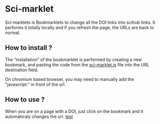 # Sci-marklet
Sci-marklets is Bookmarklets to change all the DOI links into scihub links. It performs it totally locally and if you refresh the page, the URLs are back to normal.

## How to install ?
The “installation” of the bookmarklet is performed by creating a new bookmark, and pasting the code from the [sci-marklet.js](sci-marklet.js) file into the URL destination field.

On chromium based browser, you may need to manually add the "javascript:" in front of the url.

## How to use ?
When you are on a page with a DOI, just click on the bookmark and it automaticaly changes the url.
<a href="exemple.com"> test <a/>

